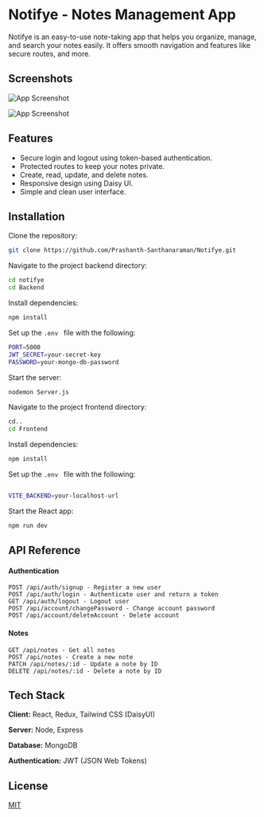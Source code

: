 
# Notifye - Notes Management App

Notifye is an easy-to-use note-taking app that helps you organize, manage, and search your notes easily. It offers smooth navigation and features like secure routes, and more.




## Screenshots

![App Screenshot](https://via.placeholder.com/468x300?text=App+Screenshot+Here)

![App Screenshot](https://via.placeholder.com/468x300?text=App+Screenshot+Here)





## Features

- Secure login and logout using token-based authentication.
- Protected routes to keep your notes private.
- Create, read, update, and delete notes.
- Responsive design using Daisy UI.
- Simple and clean user interface.


## Installation

Clone the repository:

```bash
git clone https://github.com/Prashanth-Santhanaraman/Notifye.git
```
Navigate to the project backend directory:

```bash
cd notifye
cd Backend
```
Install dependencies:
```bash
npm install
```

Set up the ```.env ``` file with the following:
```bash
PORT=5000
JWT_SECRET=your-secret-key
PASSWORD=your-mongo-db-password
```

Start the server:
```bash
nodemon Server.js
```
Navigate to the project frontend directory:
```bash
cd..
cd Frontend
```
Install dependencies:
```bash
npm install
```

Set up the ```.env ``` file with the following:
```bash

VITE_BACKEND=your-localhost-url
```

Start the React app:
```bash
npm run dev
```


## API Reference

#### Authentication 

```http
POST /api/auth/signup - Register a new user
POST /api/auth/login - Authenticate user and return a token
GET /api/auth/logout - Logout user
POST /api/account/changePassword - Change account password
POST /api/account/deleteAccount - Delete account
```

#### Notes

```http
GET /api/notes - Get all notes
POST /api/notes - Create a new note
PATCH /api/notes/:id - Update a note by ID
DELETE /api/notes/:id - Delete a note by ID
```








## Tech Stack

**Client:** React, Redux, Tailwind CSS (DaisyUI)

**Server:** Node, Express

**Database:** MongoDB

**Authentication:** JWT (JSON Web Tokens)




## License

[MIT](https://choosealicense.com/licenses/mit/)

